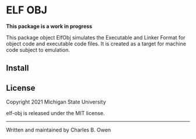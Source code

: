 # ELF OBJ

**This package is a work in progress**

This package object ElfObj simulates the Executable and Linker
Format for object code and executable code files. It is created 
as a target for machine code subject to emulation. 

## Install

## License

Copyright 2021 Michigan State University

elf-obj is released under the MIT license.

* * *

Written and maintained by Charles B. Owen

